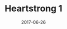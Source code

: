 ---
title: Heartstrong 1
articlename: >-
  Effect of Electronic Reminders, Financial Incentives, and Social Support on Outcomes After Myocardial Infarction: The HeartStrong Randomized Clinical Trial
date: 2017-06-26
summary: >-
   In this randomized clinical trial of 1509 patients following acute myocardial infarction, there were no statistically significant differences between study arms in time to first rehospitalization for a vascular event or death, medication adherence, or cost.
authors: >-
  Kevin G. Volpp, MD, PhD; Andrea B. Troxel, ScD6; Shivan J. Mehta, MD, MBA, MSHP; Laurie Norton, MA; Jingsan Zhu, MS, MBA; Raymond Lim, MA; Wenli Wang, MS; Noora Marcus, MA; Christian Terwiesch, PhD; Kristen Caldarella, MHA; Tova Levin, MBA; Mike Relish, MA; Nathan Negin, MD; Aaron Smith-McLallen, PhD; Richard Snyder, MD; Claire M. Spettell, PhD; Brian Drachman, MD; Daniel Kolansky, MD; David A. Asch, MD, MBA
externallink: 'https://archinte.jamanetwork.com/article.aspx?doi=10.1001/jamainternmed.2017.2449'
journal: JAMA Intern Med.
---